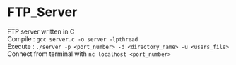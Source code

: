 # FTP_Server
FTP server written in C <br>
Compile : `gcc server.c -o server -lpthread` <br>
Execute : `./server -p <port_number> -d <directory_name> -u <users_file>` <br>
Connect from terminal with `nc localhost <port_number>`
